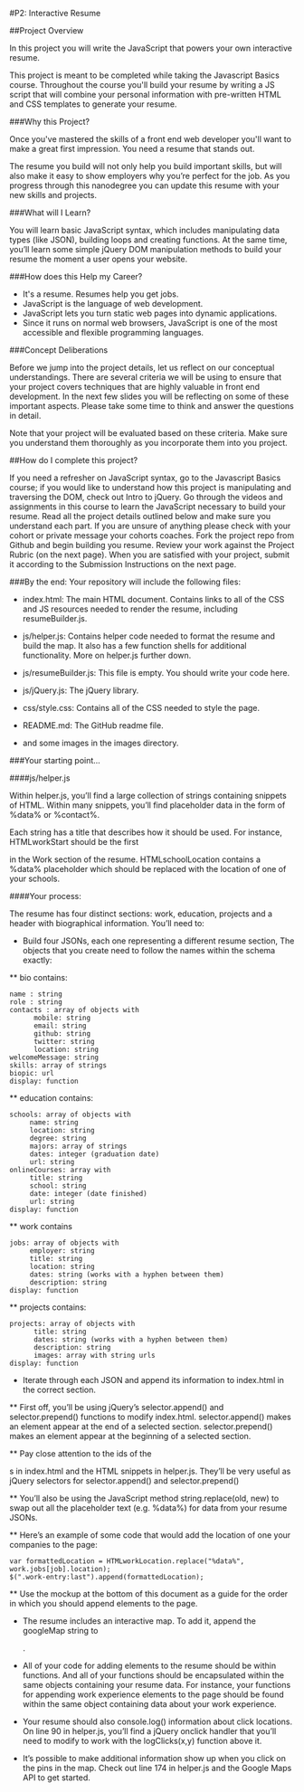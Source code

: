 #P2: Interactive Resume

##Project Overview

In this project you will write the JavaScript that powers your own interactive resume.

This project is meant to be completed while taking the Javascript Basics course. Throughout the course you'll build your resume by writing a JS script that will combine your personal information with pre-written HTML and CSS templates to generate your resume.

###Why this Project?

Once you've mastered the skills of a front end web developer you'll want to make a great first impression. You need a resume that stands out.

The resume you build will not only help you build important skills, but will also make it easy to show employers why you’re perfect for the job. As you progress through this nanodegree you can update this resume with your new skills and projects.

###What will I Learn?

You will learn basic JavaScript syntax, which includes manipulating data types (like JSON), building loops and creating functions. At the same time, you’ll learn some simple jQuery DOM manipulation methods to build your resume the moment a user opens your website.

###How does this Help my Career?

* It's a resume. Resumes help you get jobs.
* JavaScript is the language of web development.
* JavaScript lets you turn static web pages into dynamic applications.
* Since it runs on normal web browsers, JavaScript is one of the most accessible and flexible programming languages.

###Concept Deliberations

Before we jump into the project details, let us reflect on our conceptual understandings. There are several criteria we will be using to ensure that your project covers techniques that are highly valuable in front end development. In the next few slides you will be reflecting on some of these important aspects. Please take some time to think and answer the questions in detail.

Note that your project will be evaluated based on these criteria. Make sure you understand them thoroughly as you incorporate them into you project.

##How do I complete this project?

If you need a refresher on JavaScript syntax, go to the Javascript Basics course; if you would like to understand how this project is manipulating and traversing the DOM, check out Intro to jQuery.
Go through the videos and assignments in this course to learn the JavaScript necessary to build your resume.
Read all the project details outlined below and make sure you understand each part. If you are unsure of anything please check with your cohort or private message your cohorts coaches.
Fork the project repo from Github and begin building you resume.
Review your work against the Project Rubric (on the next page).
When you are satisfied with your project, submit it according to the Submission Instructions on the next page.

###By the end:
Your repository will include the following files:

* index.html: The main HTML document. Contains links to all of the CSS and JS resources needed to render the resume, including resumeBuilder.js.

* js/helper.js: Contains helper code needed to format the resume and build the map. It also has a few function shells for additional functionality. More on helper.js further down.

* js/resumeBuilder.js: This file is empty. You should write your code here.

* js/jQuery.js: The jQuery library.
* css/style.css: Contains all of the CSS needed to style the page.
* README.md: The GitHub readme file.

* and some images in the images directory.

###Your starting point...

####js/helper.js

Within helper.js, you’ll find a large collection of strings containing snippets of HTML. Within many snippets, you’ll find placeholder data in the form of %data% or %contact%.

Each string has a title that describes how it should be used. For instance, HTMLworkStart should be the first <div> in the Work section of the resume. HTMLschoolLocation contains a %data% placeholder which should be replaced with the location of one of your schools.

####Your process:

The resume has four distinct sections: work, education, projects and a header with biographical information. You’ll need to:

* Build four JSONs, each one representing a different resume section, The objects that you create need to follow the names within the schema exactly:

** bio contains:

	name : string
	role : string
	contacts : array of objects with
	      mobile: string
	      email: string 
	      github: string
	      twitter: string 
	      location: string
	welcomeMessage: string 
	skills: array of strings
	biopic: url
	display: function

** education contains:

	schools: array of objects with
	     name: string
	     location: string
	     degree: string
	     majors: array of strings
	     dates: integer (graduation date)
	     url: string
	onlineCourses: array with
	     title: string
	     school: string
	     date: integer (date finished)
	     url: string
	display: function

** work contains

	jobs: array of objects with
	     employer: string 
	     title: string 
	     location: string 
	     dates: string (works with a hyphen between them)
	     description: string 
	display: function

** projects contains:

	projects: array of objects with
	      title: string 
	      dates: string (works with a hyphen between them)
	      description: string
	      images: array with string urls
	display: function

* Iterate through each JSON and append its information to index.html in the correct section.

** First off, you’ll be using jQuery’s selector.append() and selector.prepend() functions to modify index.html. selector.append() makes an element appear at the end of a selected section. selector.prepend() makes an element appear at the beginning of a selected section.

** Pay close attention to the ids of the <div>s in index.html and the HTML snippets in helper.js. They’ll be very useful as jQuery selectors for selector.append() and selector.prepend()

** You’ll also be using the JavaScript method string.replace(old, new) to swap out all the placeholder text (e.g. %data%) for data from your resume JSONs.

** Here’s an example of some code that would add the location of one your companies to the page:

	var formattedLocation = HTMLworkLocation.replace("%data%", work.jobs[job].location);
	$(".work-entry:last").append(formattedLocation);

** Use the mockup at the bottom of this document as a guide for the order in which you should append elements to the page.

* The resume includes an interactive map. To add it, append the googleMap string to <div id=”mapDiv”>.

* All of your code for adding elements to the resume should be within functions. And all of your functions should be encapsulated within the same objects containing your resume data. For instance, your functions for appending work experience elements to the page should be found within the same object containing data about your work experience.

* Your resume should also console.log() information about click locations. On line 90 in helper.js, you’ll find a jQuery onclick handler that you’ll need to modify to work with the logClicks(x,y) function above it.

* It’s possible to make additional information show up when you click on the pins in the map. Check out line 174 in helper.js and the Google Maps API to get started.